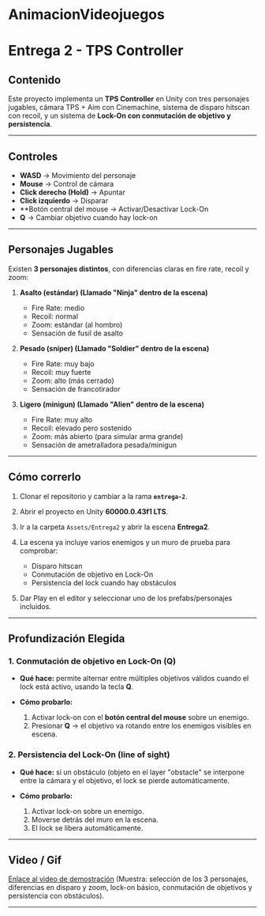 # AnimacionVideojuegos

# Entrega 2 - TPS Controller 

## Contenido

Este proyecto implementa un **TPS Controller** en Unity con tres personajes jugables, cámara TPS + Aim con Cinemachine, sistema de disparo hitscan con recoil, y un sistema de **Lock-On con conmutación de objetivo y persistencia**.

---

## Controles

* **WASD** → Movimiento del personaje
* **Mouse** → Control de cámara 
* **Click derecho (Hold)** → Apuntar 
* **Click izquierdo** → Disparar 
* **Botón central del mouse → Activar/Desactivar Lock-On
* **Q** → Cambiar objetivo cuando hay lock-on

---

## Personajes Jugables

Existen **3 personajes distintos**, con diferencias claras en fire rate, recoil y zoom:

1. **Asalto (estándar) (Llamado "Ninja" dentro de la escena)**

   * Fire Rate: medio
   * Recoil: normal
   * Zoom: estándar (al hombro)
   * Sensación de fusil de asalto

2. **Pesado (sniper) (Llamado "Soldier" dentro de la escena)**

   * Fire Rate: muy bajo
   * Recoil: muy fuerte
   * Zoom: alto (más cerrado)
   * Sensación de francotirador

3. **Ligero (minigun) (Llamado "Alien" dentro de la escena)**

   * Fire Rate: muy alto
   * Recoil: elevado pero sostenido
   * Zoom: más abierto (para simular arma grande)
   * Sensación de ametralladora pesada/minigun

---

## Cómo correrlo

1. Clonar el repositorio y cambiar a la rama **`entrega-2`**.
2. Abrir el proyecto en Unity **60000.0.43f1 LTS**.
3. Ir a la carpeta `Assets/Entrega2` y abrir la escena **Entrega2**.
4. La escena ya incluye varios enemigos y un muro de prueba para comprobar:

   * Disparo hitscan
   * Conmutación de objetivo en Lock-On
   * Persistencia del lock cuando hay obstáculos
5. Dar Play en el editor y seleccionar uno de los prefabs/personajes incluidos.

---

## Profundización Elegida

### 1. Conmutación de objetivo en Lock-On (Q)

* **Qué hace:** permite alternar entre múltiples objetivos válidos cuando el lock está activo, usando la tecla **Q**.
* **Cómo probarlo:**

  1. Activar lock-on con el **botón central del mouse** sobre un enemigo.
  2. Presionar **Q** → el objetivo va rotando entre los enemigos visibles en escena.


### 2. Persistencia del Lock-On (line of sight)

* **Qué hace:** si un obstáculo (objeto en el layer "obstacle" se interpone entre la cámara y el objetivo, el lock se pierde automáticamente.
* **Cómo probarlo:**

  1. Activar lock-on sobre un enemigo.
  2. Moverse detrás del muro en la escena.
  3. El lock se libera automáticamente.


---

## Video / Gif

[Enlace al video de demostración](TU_LINK_AQUI)
(Muestra: selección de los 3 personajes, diferencias en disparo y zoom, lock-on básico, conmutación de objetivos y persistencia con obstáculos).

---



